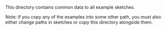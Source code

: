 This directory contains common data to all example sketches. 

Note: if you copy any of the examples into some other path, you must also either change paths in sketches or copy this directory alongside them.
